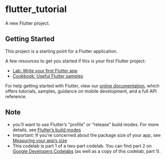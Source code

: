 # flutter_tutorial

A new Flutter project.

## Getting Started

This project is a starting point for a Flutter application.

A few resources to get you started if this is your first Flutter project:

- [Lab: Write your first Flutter app](https://flutter.dev/docs/get-started/codelab)
- [Cookbook: Useful Flutter samples](https://flutter.dev/docs/cookbook)

For help getting started with Flutter, view our
[online documentation](https://flutter.dev/docs), which offers tutorials,
samples, guidance on mobile development, and a full API reference.

## Note

- you’ll want to use Flutter’s “profile” or “release” build modes. For more details, see [Flutter’s build modes](https://flutter.dev/docs/testing/build-modes)
- Important: If you’re concerned about the package size of your app, see [Measuring your app’s size](https://flutter.dev/docs/perf/app-size)
- This codelab is part 1 of a two-part codelab. You can find part 2 on [Google Developers Codelabs](https://codelabs.developers.google.com/codelabs/first-flutter-app-pt2/#0) (as well as a copy of this codelab, part 1).
